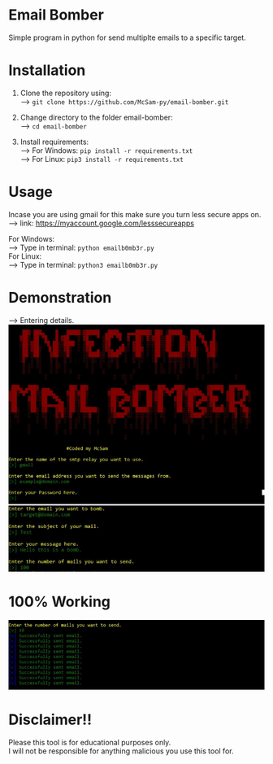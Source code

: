 # Email Bomber
Simple program in python for send multiplte emails to a specific target.

# Installation
1. Clone the repository using:<br> 
  --> `git clone https://github.com/McSam-py/email-bomber.git`
  
2. Change directory to the folder email-bomber:<br>
  --> `cd email-bomber`
  
3. Install requirements:<br>
  --> For Windows: `pip install -r requirements.txt`<br>
  --> For Linux: `pip3 install -r requirements.txt`
  
# Usage
Incase you are using gmail for this make sure you turn less secure apps on.
--> link: https://myaccount.google.com/lesssecureapps

For Windows:<br>
  --> Type in terminal: `python emailb0mb3r.py`<br>
For Linux:<br>
  --> Type in terminal: `python3 emailb0mb3r.py`<br>

# Demonstration
--> Entering details.<br>
![Image of Banner](/images/pic1.JPG)
![Image of Banner](/images/pic2.JPG)

# 100% Working
![Image of Banner](/images/pic3.JPG)

# Disclaimer!! 
Please this tool is for educational purposes only.<br>
I will not be responsible for anything malicious you use this tool for.
